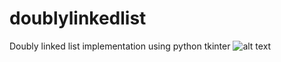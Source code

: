 # doublylinkedlist
Doubly linked list implementation using python tkinter
![alt text](https://github.com/tirus-bot/DoublyLinkedList-Implementation-/blob/main/doubly_linked_list.png?raw=true)
